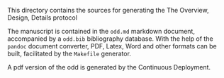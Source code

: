 <!--
SPDX-FileCopyrightText: Helmholtz-Zentrum hereon GmbH
SPDX-FileContributor: Carsten Lemmen
SPDX-License-Identifier: CC0-1.0
-->

This directory contains the sources for generating the The Overview, Design, Details protocol

The manuscript is contained in the `odd.md` markdown document, accompanied by a `odd.bib` bibliography database.
With the help of the `pandoc` document converter, PDF, Latex, Word and other formats can be built, facilitated by
the `Makefile` generator.

A pdf version of the odd is generated by the Continuous Deployment.
